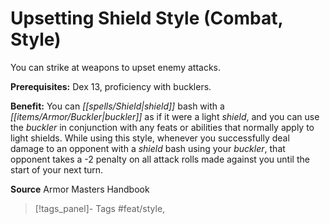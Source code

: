 ﻿---
cssclass: [feats]

---
# Upsetting Shield Style (Combat, Style)

You can strike at weapons to upset enemy attacks.

**Prerequisites:** Dex 13, proficiency with bucklers.

**Benefit:** You can _[[spells/Shield|shield]]_ bash with a _[[items/Armor/Buckler|buckler]]_ as if it were a light _shield_, and you can use the _buckler_ in conjunction with any feats or abilities that normally apply to light shields. While using this style, whenever you successfully deal damage to an opponent with a _shield_ bash using your _buckler_, that opponent takes a -2 penalty on all attack rolls made against you until the start of your next turn.

**Source** Armor Masters Handbook
>[!tags_panel]- Tags
> #feat/style, 